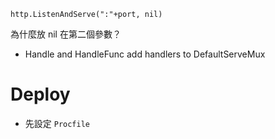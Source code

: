 `http.ListenAndServe(":"+port, nil)`

為什麼放 nil 在第二個參數？

* Handle and HandleFunc add handlers to DefaultServeMux

# Deploy

- 先設定 `Procfile`